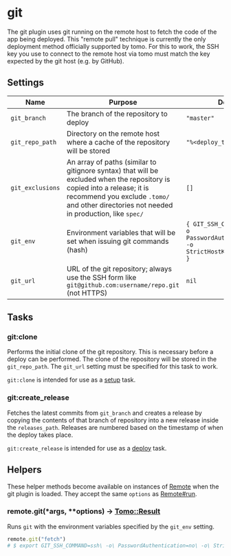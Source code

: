 # git

The git plugin uses git running on the remote host to fetch the code of the app being deployed. This "remote pull" technique is currently the only deployment method officially supported by tomo. For this to work, the SSH key you use to connect to the remote host via tomo must match the key expected by the git host (e.g. by GitHub).

## Settings

| Name             | Purpose                                                                                                                                                                                                               | Default                                                                               |
| ---------------- | --------------------------------------------------------------------------------------------------------------------------------------------------------------------------------------------------------------------- | ------------------------------------------------------------------------------------- |
| `git_branch`     | The branch of the repository to deploy                                                                                                                                                                                | `"master"`                                                                            |
| `git_repo_path`  | Directory on the remote host where a cache of the repository will be stored                                                                                                                                           | `"%<deploy_to>/git_repo"`                                                             |
| `git_exclusions` | An array of paths (similar to gitignore syntax) that will be excluded when the repository is copied into a release; it is recommend you exclude `.tomo/` and other directories not needed in production, like `spec/` | `[]`                                                                                  |
| `git_env`        | Environment variables that will be set when issuing git commands (hash)                                                                                                                                               | `{ GIT_SSH_COMMAND: "ssh -o PasswordAuthentication=no -o StrictHostKeyChecking=no" }` |
| `git_url`        | URL of the git repository; always use the SSH form like `git@github.com:username/repo.git` (not HTTPS)                                                                                                                | `nil`                                                                                 |

## Tasks

### git:clone

Performs the initial clone of the git repository. This is necessary before a deploy can be performed. The clone of the repository will be stored in the `git_repo_path`. The `git_url` setting must be specified for this task to work.

`git:clone` is intended for use as a [setup](../commands/setup.md) task.

### git:create_release

Fetches the latest commits from `git_branch` and creates a release by copying the contents of that branch of repository into a new release inside the `releases_path`. Releases are numbered based on the timestamp of when the deploy takes place.

`git:create_release` is intended for use as a [deploy](../commands/deploy.md) task.

## Helpers

These helper methods become available on instances of [Remote](../api/Remote.md) when the git plugin is loaded. They accept the same `options` as [Remote#run](../api/Remote.md#run42command-4242options-tomoresult).

### remote.git(\*args, \*\*options) → [Tomo::Result](../api/Result.md)

Runs `git` with the environment variables specified by the `git_env` setting.

```ruby
remote.git("fetch")
# $ export GIT_SSH_COMMAND=ssh\ -o\ PasswordAuthentication=no\ -o\ StrictHostKeyChecking=no && git fetch
```

